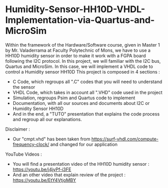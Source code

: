 # Humidity-Sensor-HH10D-VHDL-Implementation-via-Quartus-and-MicroSim
Within the framework of the Hardware/Software course, given in Master 1 by Mr. Valaderrama at Faculty Polytechnic of Mons, we have to use a HH10D humidity sensor in order to make it work with a FGPA board following the I2C protocol. 
In this project, we will familiar with the I2C bus, Quartus and MicroSim. In this case, we will implement a VHDL code to control a Humidity sensor HH10D
This project is composed in 4 sections : 
- C Code, which regroups all ".C" codes that you will need to understand the sensor 
- VHDL Code, which takes in account all ".VHD" code used in the project 
- Simulation, regroups Psim and Quartus code to implement
- Documentation, with all our sources and documents about I2C or Humidity Sensor HH10D
- And in the end, a "TUTO" presentation that explains the code process and regroup all our explanations.

Disclaimer :

- Our "cmpt.vhd" has been taken from https://surf-vhdl.com/compute-frequency-clock/ and changed for our application

YouTube Videos :

- You will find a presentation video of the HH10D humidity sensor : https://youtu.be/j4jyPf-i3FE
- And an other video that explain review of the project : https://youtu.be/EtY4VtjoMBY
